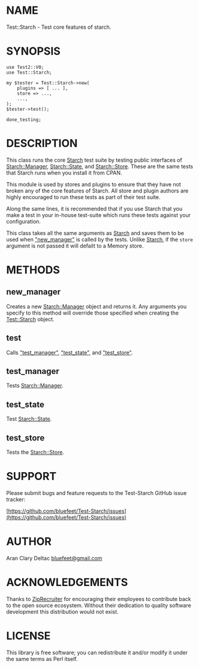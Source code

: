 # NAME

Test::Starch - Test core features of starch.

# SYNOPSIS

    use Test2::V0;
    use Test::Starch;
    
    my $tester = Test::Starch->new(
        plugins => [ ... ],
        store => ...,
        ...,
    );
    $tester->test();
    
    done_testing;

# DESCRIPTION

This class runs the core [Starch](https://metacpan.org/pod/Starch) test suite by testing public
interfaces of [Starch::Manager](https://metacpan.org/pod/Starch::Manager), [Starch::State](https://metacpan.org/pod/Starch::State), and
[Starch::Store](https://metacpan.org/pod/Starch::Store).  These are the same tests that Starch runs
when you install it from CPAN.

This module is used by stores and plugins to ensure that they have
not broken any of the core features of Starch.  All store and plugin
authors are highly encouraged to run these tests as part of their
test suite.

Along the same lines, it is recommended that if you use Starch that
you make a test in your in-house test-suite which runs these tests
against your configuration.

This class takes all the same arguments as [Starch](https://metacpan.org/pod/Starch) and saves them
to be used when ["new\_manager"](#new_manager) is called by the tests.  Unlike [Starch](https://metacpan.org/pod/Starch),
if the `store` argument is not passed it will defailt to a Memory store.

# METHODS

## new\_manager

Creates a new [Starch::Manager](https://metacpan.org/pod/Starch::Manager) object and returns it.  Any arguments
you specify to this method will override those specified when creating
the [Test::Starch](https://metacpan.org/pod/Test::Starch) object.

## test

Calls ["test\_manager"](#test_manager), ["test\_state"](#test_state), and ["test\_store"](#test_store).

## test\_manager

Tests [Starch::Manager](https://metacpan.org/pod/Starch::Manager).

## test\_state

Test [Starch::State](https://metacpan.org/pod/Starch::State).

## test\_store

Tests the [Starch::Store](https://metacpan.org/pod/Starch::Store).

# SUPPORT

Please submit bugs and feature requests to the
Test-Starch GitHub issue tracker:

[https://github.com/bluefeet/Test-Starch/issues](https://github.com/bluefeet/Test-Starch/issues)

# AUTHOR

Aran Clary Deltac <bluefeet@gmail.com>

# ACKNOWLEDGEMENTS

Thanks to [ZipRecruiter](https://www.ziprecruiter.com/)
for encouraging their employees to contribute back to the open
source ecosystem.  Without their dedication to quality software
development this distribution would not exist.

# LICENSE

This library is free software; you can redistribute it and/or modify
it under the same terms as Perl itself.
